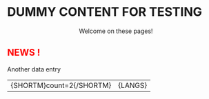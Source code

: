 DUMMY CONTENT FOR TESTING
=========================

<p style="text-align: center;">Welcome on these pages!</p>

 <h2 style="color: rgb(255, 0, 0);">NEWS !</h2>

Another data entry

|||
|:----|:----|
| {SHORTM}count=2{/SHORTM} | {LANGS} |